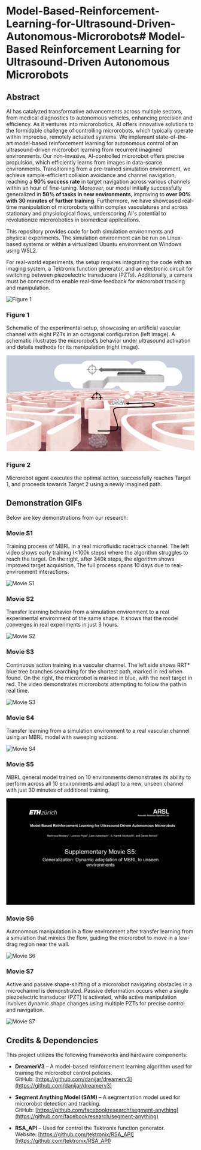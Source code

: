 # Model-Based-Reinforcement-Learning-for-Ultrasound-Driven-Autonomous-Microrobots# Model-Based Reinforcement Learning for Ultrasound-Driven Autonomous Microrobots

## Abstract
AI has catalyzed transformative advancements across multiple sectors, from medical diagnostics to autonomous vehicles, enhancing precision and efficiency. As it ventures into microrobotics, AI offers innovative solutions to the formidable challenge of controlling microrobots, which typically operate within imprecise, remotely actuated systems. We implement state-of-the-art model-based reinforcement learning for autonomous control of an ultrasound-driven microrobot learning from recurrent imagined environments. Our non-invasive, AI-controlled microrobot offers precise propulsion, which efficiently learns from images in data-scarce environments. Transitioning from a pre-trained simulation environment, we achieve sample-efficient collision avoidance and channel navigation, reaching a **90% success rate** in target navigation across various channels within an hour of fine-tuning. Moreover, our model initially successfully generalized in **50% of tasks in new environments**, improving to **over 90% with 30 minutes of further training**. Furthermore, we have showcased real-time manipulation of microrobots within complex vasculatures and across stationary and physiological flows, underscoring AI's potential to revolutionize microrobotics in biomedical applications.

This repository provides code for both simulation environments and physical experiments. The simulation environment can be run on Linux-based systems or within a virtualized Ubuntu environment on Windows using WSL2.

For real-world experiments, the setup requires integrating the code with an imaging system, a Tektronix function generator, and an electronic circuit for switching between piezoelectric transducers (PZTs). Additionally, a camera must be connected to enable real-time feedback for microrobot tracking and manipulation.

![Figure 1](results/Figure%201a.png)
### **Figure 1**
Schematic of the experimental setup, showcasing an artificial vascular channel with eight PZTs in an octagonal configuration (left image). A schematic illustrates the microrobot’s behavior under ultrasound activation and details methods for its manipulation (right image).


![Figure 2](results/Figure%201g.png)
### **Figure 2**
Microrobot agent executes the optimal action, successfully reaches Target 1, and proceeds towards Target 2 using a newly imagined path.


## Demonstration GIFs
Below are key demonstrations from our research:

### **Movie S1**
Training process of MBRL in a real microfluidic racetrack channel. The left video shows early training (<100k steps) where the algorithm struggles to reach the target. On the right, after 340k steps, the algorithm shows improved target acquisition. The full process spans 10 days due to real-environment interactions.

![Movie S1](results/Movie%20S1.gif)

### **Movie S2**
Transfer learning behavior from a simulation environment to a real experimental environment of the same shape. It shows that the model converges in real experiments in just 3 hours.

![Movie S2](results/Movie%20S2.gif)

### **Movie S3**
Continuous action training in a vascular channel. The left side shows RRT* blue tree branches searching for the shortest path, marked in red when found. On the right, the microrobot is marked in blue, with the next target in red. The video demonstrates microrobots attempting to follow the path in real time.

![Movie S3](results/Movie%20S3.gif)

### **Movie S4**
Transfer learning from a simulation environment to a real vascular channel using an MBRL model with sweeping actions.

![Movie S4](results/Movie%20S4.gif)

### **Movie S5**
MBRL general model trained on 10 environments demonstrates its ability to perform across all 10 environments and adapt to a new, unseen channel with just 30 minutes of additional training.

![Movie S5](results/Movie%20S5.gif)

### **Movie S6**
Autonomous manipulation in a flow environment after transfer learning from a simulation that mimics the flow, guiding the microrobot to move in a low-drag region near the wall.

![Movie S6](results/Movie%20S6.gif)

### **Movie S7**
Active and passive shape-shifting of a microrobot navigating obstacles in a microchannel is demonstrated. Passive deformation occurs when a single piezoelectric transducer (PZT) is activated, while active manipulation involves dynamic shape changes using multiple PZTs for precise control and navigation.

![Movie S7](results/Movie%20S7.gif)


## Credits & Dependencies
This project utilizes the following frameworks and hardware components:

- **DreamerV3** – A model-based reinforcement learning algorithm used for training the microrobot control policies.  
  GitHub: [https://github.com/danijar/dreamerv3](https://github.com/danijar/dreamerv3)

- **Segment Anything Model (SAM)** – A segmentation model used for microrobot detection and tracking.  
  GitHub: [https://github.com/facebookresearch/segment-anything](https://github.com/facebookresearch/segment-anything)

- **RSA_API** – Used for control the Tektronix function generator.  
  Website: [https://github.com/tektronix/RSA_API](https://github.com/tektronix/RSA_API)
